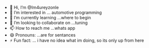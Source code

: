 - 👋 Hi, I’m @Im4ureyzonle
- 👀 I’m interested in ... automotive programming
- 🌱 I’m currently learning ...where to begin
- 💞️ I’m looking to collaborate on ...tuning
- 📫 How to reach me ...whats app 
- 😄 Pronouns: ...are for sentances
- ⚡ Fun fact: ... i have no idea what im doing, so its only up from here

<!---
Im4ureyzonle/Im4ureyzonle is a ✨ special ✨ repository because its `README.md` (this file) appears on your GitHub profile.
You can click the Preview link to take a look at your changes.
--->
